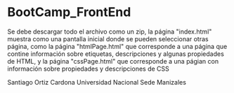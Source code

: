 # BootCamp_FrontEnd

Se debe descargar todo el archivo como un zip, la página "index.html" muestra como una pantalla inicial donde se pueden seleccionar otras página,
como la página "htmlPage.html" que corresponde a una página que contine información sobre etiquetas, descripciones y algunas propiedades de HTML,
y la página "cssPage.html" que corresponde a una págian con información sobre propiedades y descripciones de CSS


Santiago Ortiz Cardona
Universidad Nacional
Sede Manizales

